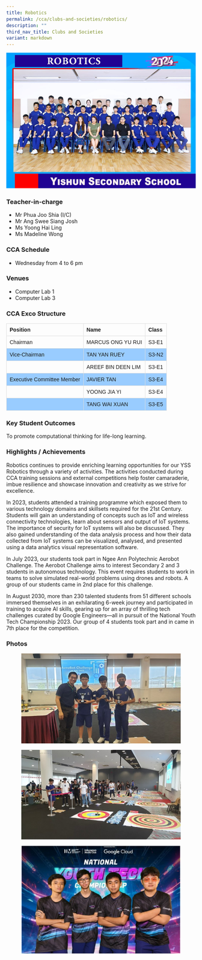 ```yaml
---
title: Robotics
permalink: /cca/clubs-and-societies/robotics/
description: ""
third_nav_title: Clubs and Societies
variant: markdown
---
```

![](/images/StudDevelopment/CCAs/Clubs_Societies/Robotics/Robotics_24.jpg)

### Teacher-in-charge
* Mr Phua Joo Shia (I/C)
* Mr Ang Swee Siang Josh
* Ms Yoong Hai Ling
* Ms Madeline Wong

### CCA Schedule
* Wednesday from 4 to 6 pm

### Venues
* Computer Lab 1
* Computer Lab 3

### CCA Exco Structure

<style>
table {
  font-family: arial, sans-serif;
  border-collapse: collapse;
  width: 100%;
}

td, th {
  border: 1px solid #dddddd;
  text-align: left;
  padding: 8px;
}

tr:nth-child(even) {
  background-color: #99ccff;
}
</style>



| Position | Name | Class |
| -------- | -------- | -------- |
| Chairman     | 	MARCUS ONG YU RUI      | 	S3-E1     |
| Vice-Chairman     | TAN YAN RUEY   | 	S3-N2     |
|      | 	AREEF BIN DEEN LIM    | S3-E1     |
| Executive Committee Member     | JAVIER TAN      | S3-E4     |
|      | YOONG JIA YI     | S3-E4     |
|      | TANG WAI XUAN     | S3-E5     |


### Key Student Outcomes

To promote computational thinking for life-long learning.

### Highlights / Achievements

Robotics continues to provide enriching learning opportunities for our YSS Robotics through a variety of activities. The activities conducted during CCA training sessions and external competitions help foster camaraderie, imbue resilience and showcase innovation and creativity as we strive for excellence. 

In 2023, students attended a training programme which exposed them to various technology domains and skillsets required for the 21st Century. Students will gain an understanding of concepts such as IoT and wireless connectivity technologies, learn about sensors and output of IoT systems. The importance of security for IoT systems will also be discussed. They also gained understanding of the data analysis process and how their data collected from IoT systems can be visualized, analysed, and presented using a data analytics visual representation software.

In July 2023, our students took part in Ngee Ann Polytechnic Aerobot Challenge. The Aerobot Challenge aims to interest Secondary 2 and 3 students in autonomous technology. This event requires students to work in teams to solve simulated real-world problems using drones and robots. A group of our students came in 2nd place for this challenge. 

In August 2030, more than 230 talented students from 51 different schools immersed themselves in an exhilarating 6-week journey and participated in training to acquire AI skills, gearing up for an array of thrilling tech challenges curated by Google Engineers—all in pursuit of the National Youth Tech Championship 2023. Our group of 4 students took part and in came in 7th place for the competition.


### Photos

<figure><img src="/images/StudDevelopment/CCAs/Clubs_Societies/Robotics/robotics-1-2023.jpeg"></figure>
<figure><img src="/images/StudDevelopment/CCAs/Clubs_Societies/Robotics/robotics-2-2023.jpeg"></figure>
<figure><img src="/images/StudDevelopment/CCAs/Clubs_Societies/Robotics/robotics-3-2023.jpeg"></figure>